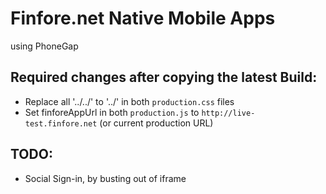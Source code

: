 # Finfore.net Native Mobile Apps

using PhoneGap

## Required changes after copying the latest Build:

* Replace all '../../' to '../' in both `production.css` files
* Set finforeAppUrl in both `production.js` to `http://live-test.finfore.net` (or current production URL)


## TODO:

* Social Sign-in, by busting out of iframe